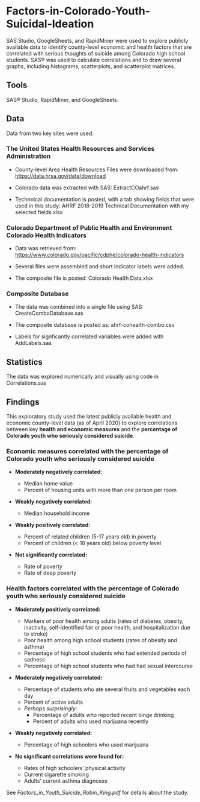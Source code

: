 # Factors-in-Colorado-Youth-Suicidal-Ideation
SAS Studio, GoogleSheets, and RapidMiner were used to explore publicly available data to identify county-level economic and health factors that are correlated with serious thoughts of suicide among Colorado high school students. SAS&reg; was used to calculate correlations and to draw several graphs, including histograms, scatterplots, and scatterplot matrices.  

## Tools

SAS&reg; Studio, RapidMiner, and GoogleSheets.

## Data

Data from two key sites were used:

### The United States Health Resources and Services Administration

- County-level Area Health Resources Files were downloaded from: https://data.hrsa.gov/data/download

- Colorado data was extracted with SAS: ExtractCOahrf.sas

- Technnical documentation is posted, with a tab showing fields that were used in this study: AHRF 2018-2019 Technical Documentation with my selected fields.xlsx

### Colorado Department of Public Health and Environment Colorado Health Indicators

- Data was retrieved from: https://www.colorado.gov/pacific/cdphe/colorado-health-indicators

-  Several files were assembled and short indicator labels were added.

- The composite file is posted: Colorado Health Data.xlsx

### Composite Database

- The data was combined into a single file using SAS: CreateComboDatabase.sas

- The composite database is posted as: ahrf-cohealth-combo.csv

- Labels for signficantly correlated variables were added with AddLabels.sas

## Statistics

The data was explored numerically and visually using code in Correlations.sas


## Findings 
This exploratory study used the latest publicly available health and economic county-level data (as of April 2020) to explore
correlations between key **health and economic measures** and the **percentage of Colorado youth
who seriously considered suicide**.
### Economic measures correlated with the percentage of Colorado youth who seriously considered suicide
  * **Moderately negatively correlated:** 
    * Median home value 
    * Percent of housing units with more than one person per room
    
  * **Weakly negatively correlated:** 
    * Median household income
    
  * **Weakly positively correlated:**
    * Percent of related children (5-17 years old) in poverty
    * Percent of children (< 18 years old) below poverty level 
    
  * **Not significantly correlated:** 
    * Rate of poverty
    * Rate of deep poverty 

### Health factors correlated with the percentage of Colorado youth who seriously considered suicide
  * **Moderately positively correlated:** 
    * Markers of poor health among adults (rates of diabetes, obesity, inactivity, self-identified fair or poor health, and hospitalization due to stroke)
    * Poor health among high school students (rates of obesity and asthma)
    * Percentage of high school students who had extended periods of sadness
    * Percentage of high school students who had had sexual intercourse 

  * **Moderately negatively correlated:** 
    * Percentage of students who ate several fruits and vegetables each day
    * Percent of active adults  
    * *Perhaps surprisingly:* 
      * Percentage of adults who reported recent binge drinking
      * Percent of adults who used marijuana recently
      
  * **Weakly negatively correlated:**
    * Percentage of high schoolers who used marijuana 
    
   * **No significant correlations were found for:**
     * Rates of high schoolers’ physical activity 
     * Current cigarette smoking
     * Adults’ current asthma diagnoses

See *Factors_in_Youth_Suicide_Robin_King.pdf* for details about the study.

